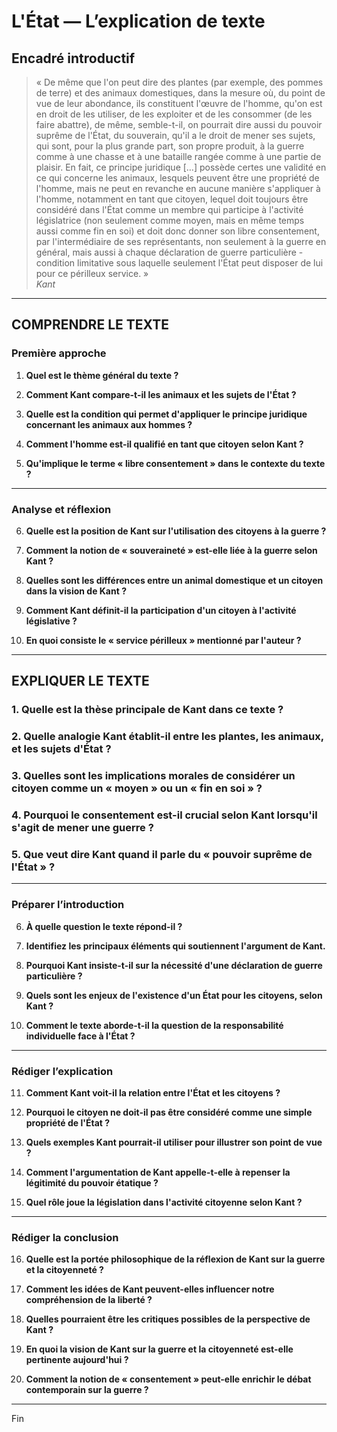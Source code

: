 # L'État — L’explication de texte

## Encadré introductif
> « De même que l'on peut dire des plantes (par exemple, des pommes de terre) et des animaux domestiques, dans la mesure où, du point de vue de leur abondance, ils constituent l'œuvre de l'homme, qu'on est en droit de les utiliser, de les exploiter et de les consommer (de les faire abattre), de même, semble-t-il, on pourrait dire aussi du pouvoir suprême de l'État, du souverain, qu'il a le droit de mener ses sujets, qui sont, pour la plus grande part, son propre produit, à la guerre comme à une chasse et à une bataille rangée comme à une partie de plaisir. En fait, ce principe juridique […] possède certes une validité en ce qui concerne les animaux, lesquels peuvent être une propriété de l'homme, mais ne peut en revanche en aucune manière s'appliquer à l'homme, notamment en tant que citoyen, lequel doit toujours être considéré dans l'État comme un membre qui participe à l'activité législatrice (non seulement comme moyen, mais en même temps aussi comme fin en soi) et doit donc donner son libre consentement, par l'intermédiaire de ses représentants, non seulement à la guerre en général, mais aussi à chaque déclaration de guerre particulière - condition limitative sous laquelle seulement l'État peut disposer de lui pour ce périlleux service. »  
> *Kant*

---

## COMPRENDRE LE TEXTE

### Première approche

1. **Quel est le thème général du texte ?**

2. **Comment Kant compare-t-il les animaux et les sujets de l'État ?**

3. **Quelle est la condition qui permet d'appliquer le principe juridique concernant les animaux aux hommes ?**

4. **Comment l'homme est-il qualifié en tant que citoyen selon Kant ?**

5. **Qu'implique le terme « libre consentement » dans le contexte du texte ?**

---

### Analyse et réflexion

6. **Quelle est la position de Kant sur l'utilisation des citoyens à la guerre ?**

7. **Comment la notion de « souveraineté » est-elle liée à la guerre selon Kant ?**

8. **Quelles sont les différences entre un animal domestique et un citoyen dans la vision de Kant ?**

9. **Comment Kant définit-il la participation d'un citoyen à l'activité législative ?**

10. **En quoi consiste le « service périlleux » mentionné par l'auteur ?**

---

## EXPLIQUER LE TEXTE

### 1. Quelle est la thèse principale de Kant dans ce texte ? 

### 2. Quelle analogie Kant établit-il entre les plantes, les animaux, et les sujets d'État ?

### 3. Quelles sont les implications morales de considérer un citoyen comme un « moyen » ou un « fin en soi » ?

### 4. Pourquoi le consentement est-il crucial selon Kant lorsqu'il s'agit de mener une guerre ?

### 5. Que veut dire Kant quand il parle du « pouvoir suprême de l'État » ? 

---

### Préparer l’introduction

6. **À quelle question le texte répond-il ?** 

7. **Identifiez les principaux éléments qui soutiennent l'argument de Kant.** 

8. **Pourquoi Kant insiste-t-il sur la nécessité d'une déclaration de guerre particulière ?** 

9. **Quels sont les enjeux de l'existence d'un État pour les citoyens, selon Kant ?** 

10. **Comment le texte aborde-t-il la question de la responsabilité individuelle face à l'État ?** 

---

### Rédiger l’explication

11. **Comment Kant voit-il la relation entre l'État et les citoyens ?**

12. **Pourquoi le citoyen ne doit-il pas être considéré comme une simple propriété de l'État ?** 

13. **Quels exemples Kant pourrait-il utiliser pour illustrer son point de vue ?** 

14. **Comment l'argumentation de Kant appelle-t-elle à repenser la légitimité du pouvoir étatique ?** 

15. **Quel rôle joue la législation dans l'activité citoyenne selon Kant ?** 

---

### Rédiger la conclusion

16. **Quelle est la portée philosophique de la réflexion de Kant sur la guerre et la citoyenneté ?**

17. **Comment les idées de Kant peuvent-elles influencer notre compréhension de la liberté ?** 

18. **Quelles pourraient être les critiques possibles de la perspective de Kant ?**

19. **En quoi la vision de Kant sur la guerre et la citoyenneté est-elle pertinente aujourd'hui ?** 

20. **Comment la notion de « consentement » peut-elle enrichir le débat contemporain sur la guerre ?** 

---

Fin